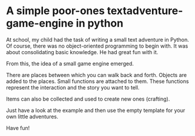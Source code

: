 # A simple poor-ones textadventure-game-engine in python

At school, my child had the task of writing a small text adventure in Python. Of course, there was no object-oriented programming to begin with. It was about consolidating basic knowledge. He had great fun with it.

From this, the idea of a small game engine emerged.

There are places between which you can walk back and forth. Objects are added to the places. Small functions are attached to them. These functions represent the interaction and the story you want to tell.

Items can also be collected and used to create new ones (crafting).

Just have a look at the example and then use the empty template for your own little adventures.

Have fun!
